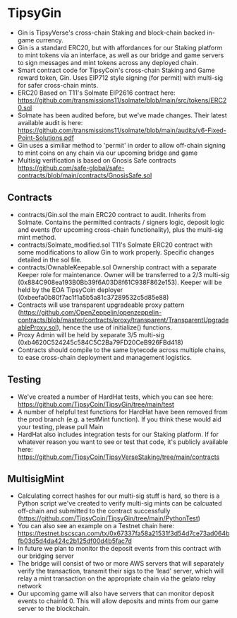 # TipsyGin
- Gin is TipsyVerse's cross-chain Staking and block-chain backed in-game currency.
- Gin is a standard ERC20, but with affordances for our Staking platform to mint tokens via an interface, as well as our bridge and game servers to sign messages and mint tokens across any deployed chain. 
- Smart contract code for TipsyCoin's cross-chain Staking and Game reward token, Gin. Uses EIP712 style signing (for permit) with multi-sig for safer cross-chain mints.
- ERC20 Based on T11's Solmate EIP2616 contract here: https://github.com/transmissions11/solmate/blob/main/src/tokens/ERC20.sol
- Solmate has been audited before, but we've made changes. Their latest available audit is here: https://github.com/transmissions11/solmate/blob/main/audits/v6-Fixed-Point-Solutions.pdf
- Gin uses a similiar method to 'permit' in order to allow off-chain signing to mint coins on any chain via our upcoming bridge and game
- Multisig verification is based on Gnosis Safe contracts https://github.com/safe-global/safe-contracts/blob/main/contracts/GnosisSafe.sol

## Contracts
- contracts/Gin.sol the main ERC20 contract to audit. Inherits from Solmate. Contains the permitted contracts / signers logic, deposit logic and events (for upcoming cross-chain functionality), plus the multi-sig mint method.
- contracts/Solmate_modified.sol T11's Solmate ERC20 contract with some modifications to allow Gin to work properly. Specific changes detailed in the sol file.
- contracts/OwnableKeepable.sol Ownership contract with a separate Keeper role for maintenance. Owner will be transferred to a 2/3 multi-sig (0x884C908ea193B0Bb39f6A03D8f61C938F862e153). Keeper will be held by the EOA TipsyCoin deployer (0xbeefa0b80f7ac1f1a5b5a81c37289532c5d85e88)
- Contracts will use transparent upgradeable proxy pattern (https://github.com/OpenZeppelin/openzeppelin-contracts/blob/master/contracts/proxy/transparent/TransparentUpgradeableProxy.sol), hence the use of initialize() functions.
- Proxy Admin will be held by separate 3/5 multi-sig (0xb4620C524245c584C5C2Ba79FD20CeB926FBd418)
- Contracts should compile to the same bytecode across multiple chains, to ease cross-chain deployment and management logistics.

## Testing
- We've created a number of HardHat tests, which you can see here: https://github.com/TipsyCoin/TipsyGin/tree/main/test
- A number of helpful test functions for HardHat have been removed from the prod branch (e.g. a testMint function). If you think these would aid your testing, please pull Main
- HardHat also includes integration tests for our Staking platform. If for whatever reason you want to see or test that code, it's publicly available here: https://github.com/TipsyCoin/TipsyVerseStaking/tree/main/contracts

## MultisigMint
- Calculating correct hashes for our multi-sig stuff is hard, so there is a Python script we've created to verify multi-sig mints can be calcuated off-chain and submitted to the contract successfully (https://github.com/TipsyCoin/TipsyGin/tree/main/PythonTest)
- You can also see an example on a Testnet chain here: https://testnet.bscscan.com/tx/0x67337fa58a21531f3d54d7ce73ad064bfb03d5d4da424c2b125df00d4b5fac7d
- In future we plan to monitor the deposit events from this contract with our bridging server
- The bridge will consist of two or more AWS servers that will separately verify the transaction, transmit their sigs to the 'lead' server, which will relay a mint transaction on the appropriate chain via the gelato relay network
- Our upcoming game will also have servers that can monitor deposit events to chainId 0. This will allow deposits and mints from our game server to the blockchain.
